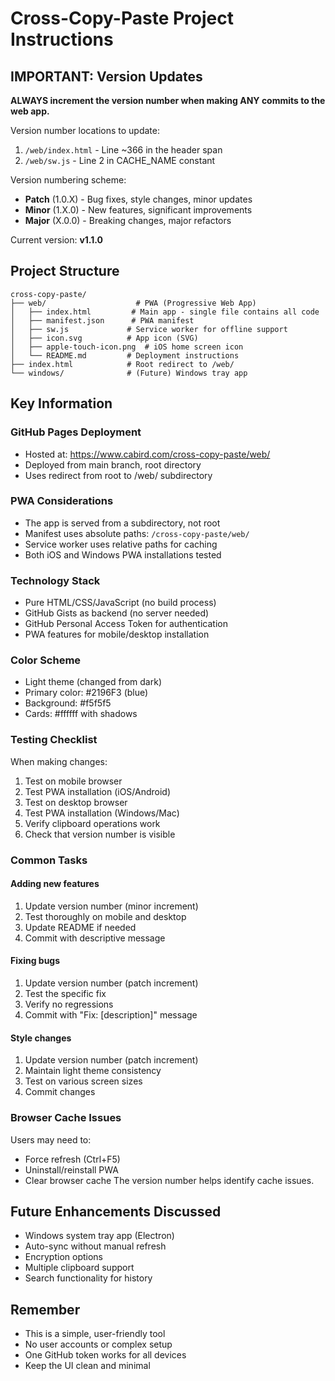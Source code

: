 # Cross-Copy-Paste Project Instructions

## IMPORTANT: Version Updates

**ALWAYS increment the version number when making ANY commits to the web app.**

Version number locations to update:
1. `/web/index.html` - Line ~366 in the header span
2. `/web/sw.js` - Line 2 in CACHE_NAME constant

Version numbering scheme:
- **Patch** (1.0.X) - Bug fixes, style changes, minor updates
- **Minor** (1.X.0) - New features, significant improvements
- **Major** (X.0.0) - Breaking changes, major refactors

Current version: **v1.1.0**

## Project Structure

```
cross-copy-paste/
├── web/                    # PWA (Progressive Web App)
│   ├── index.html         # Main app - single file contains all code
│   ├── manifest.json      # PWA manifest
│   ├── sw.js             # Service worker for offline support
│   ├── icon.svg          # App icon (SVG)
│   ├── apple-touch-icon.png  # iOS home screen icon
│   └── README.md         # Deployment instructions
├── index.html            # Root redirect to /web/
└── windows/              # (Future) Windows tray app
```

## Key Information

### GitHub Pages Deployment
- Hosted at: https://www.cabird.com/cross-copy-paste/web/
- Deployed from main branch, root directory
- Uses redirect from root to /web/ subdirectory

### PWA Considerations
- The app is served from a subdirectory, not root
- Manifest uses absolute paths: `/cross-copy-paste/web/`
- Service worker uses relative paths for caching
- Both iOS and Windows PWA installations tested

### Technology Stack
- Pure HTML/CSS/JavaScript (no build process)
- GitHub Gists as backend (no server needed)
- GitHub Personal Access Token for authentication
- PWA features for mobile/desktop installation

### Color Scheme
- Light theme (changed from dark)
- Primary color: #2196F3 (blue)
- Background: #f5f5f5
- Cards: #ffffff with shadows

### Testing Checklist
When making changes:
1. Test on mobile browser
2. Test PWA installation (iOS/Android)
3. Test on desktop browser
4. Test PWA installation (Windows/Mac)
5. Verify clipboard operations work
6. Check that version number is visible

### Common Tasks

#### Adding new features
1. Update version number (minor increment)
2. Test thoroughly on mobile and desktop
3. Update README if needed
4. Commit with descriptive message

#### Fixing bugs
1. Update version number (patch increment)
2. Test the specific fix
3. Verify no regressions
4. Commit with "Fix: [description]" message

#### Style changes
1. Update version number (patch increment)
2. Maintain light theme consistency
3. Test on various screen sizes
4. Commit changes

### Browser Cache Issues
Users may need to:
- Force refresh (Ctrl+F5)
- Uninstall/reinstall PWA
- Clear browser cache
The version number helps identify cache issues.

## Future Enhancements Discussed
- Windows system tray app (Electron)
- Auto-sync without manual refresh
- Encryption options
- Multiple clipboard support
- Search functionality for history

## Remember
- This is a simple, user-friendly tool
- No user accounts or complex setup
- One GitHub token works for all devices
- Keep the UI clean and minimal